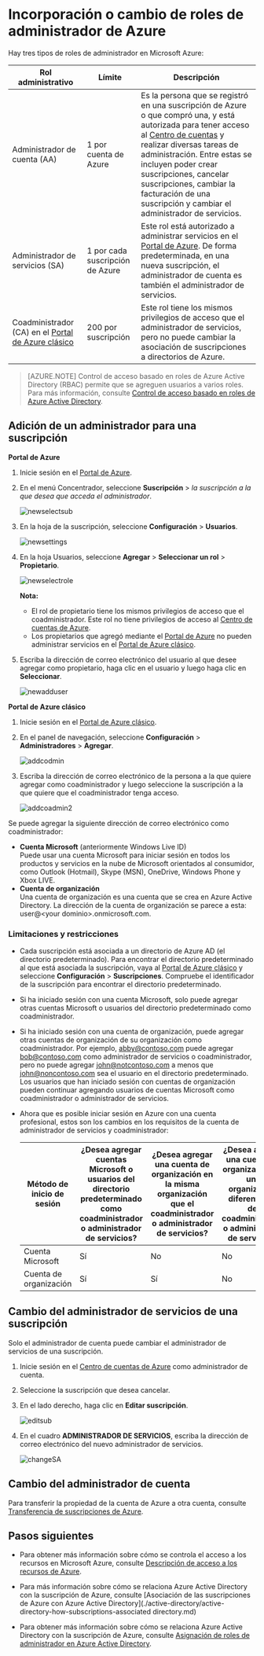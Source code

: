 <properties
	pageTitle="Incorporación o cambio de roles de administrador de Azure | Microsoft Azure"
	description="Se describe cómo agregar o cambiar el coadministrador, el administrador de servicios y el administrador de cuenta de Azure."
	services=""
	documentationCenter=""
	authors="genlin"
	manager="msmbaldwin"
	editor="meerak"
	tags="billing"/>

<tags
	ms.service="billing"
	ms.workload="na"
	ms.tgt_pltfrm="na"
	ms.devlang="na"
	ms.topic="article"
	ms.date="03/22/2016"
	ms.author="genli"/>

# Incorporación o cambio de roles de administrador de Azure

Hay tres tipos de roles de administrador en Microsoft Azure:

| Rol administrativo | Límite | Descripción
| ------------- | ------------- |---------------|
|Administrador de cuenta (AA) | 1 por cuenta de Azure |Es la persona que se registró en una suscripción de Azure o que compró una, y está autorizada para tener acceso al [Centro de cuentas](https://account.windowsazure.com/Home/Index) y realizar diversas tareas de administración. Entre estas se incluyen poder crear suscripciones, cancelar suscripciones, cambiar la facturación de una suscripción y cambiar el administrador de servicios.
| Administrador de servicios (SA) | 1 por cada suscripción de Azure |Este rol está autorizado a administrar servicios en el [Portal de Azure](https://portal.azure.com). De forma predeterminada, en una nueva suscripción, el administrador de cuenta es también el administrador de servicios.|
|Coadministrador (CA) en el [Portal de Azure clásico](https://manage.windowsazure.com)|200 por suscripción| Este rol tiene los mismos privilegios de acceso que el administrador de servicios, pero no puede cambiar la asociación de suscripciones a directorios de Azure. |

> [AZURE.NOTE] Control de acceso basado en roles de Azure Active Directory (RBAC) permite que se agreguen usuarios a varios roles. Para más información, consulte [Control de acceso basado en roles de Azure Active Directory](./active-directory/role-based-access-control-configure.md).

## Adición de un administrador para una suscripción

**Portal de Azure**

1. Inicie sesión en el [Portal de Azure](https://portal.azure.com).

2. En el menú Concentrador, seleccione **Suscripción** > *la suscripción a la que desea que acceda el administrador*.

	![newselectsub](./media/billing-add-change-azure-subscription-administrator/newselectsub.png)

3. En la hoja de la suscripción, seleccione **Configuración** > **Usuarios**.

	![newsettings](./media/billing-add-change-azure-subscription-administrator/newsettings.png)
4. En la hoja Usuarios, seleccione **Agregar** > **Seleccionar un rol** > **Propietario**.

	![newselectrole](./media/billing-add-change-azure-subscription-administrator/newselectrole.png)

	**Nota:**
	- El rol de propietario tiene los mismos privilegios de acceso que el coadministrador. Este rol no tiene privilegios de acceso al [Centro de cuentas de Azure](https://account.windowsazure.com/subscriptions).
	- Los propietarios que agregó mediante el [Portal de Azure](https://portal.azure.com) no pueden administrar servicios en el [Portal de Azure clásico](https://manage.windowsazure.com).  

5. Escriba la dirección de correo electrónico del usuario al que desee agregar como propietario, haga clic en el usuario y luego haga clic en **Seleccionar**.

	![newadduser](./media/billing-add-change-azure-subscription-administrator/newadduser.png)

**Portal de Azure clásico**

1. Inicie sesión en el [Portal de Azure clásico](https://manage.windowsazure.com/).

2. En el panel de navegación, seleccione **Configuración** > **Administradores** > **Agregar**. </br>

	![addcodmin](./media/billing-add-change-azure-subscription-administrator/addcoadmin.png)

3. Escriba la dirección de correo electrónico de la persona a la que quiere agregar como coadministrador y luego seleccione la suscripción a la que quiere que el coadministrador tenga acceso.</br>

	![addcoadmin2](./media/billing-add-change-azure-subscription-administrator/addcoadmin2.png)</br>

Se puede agregar la siguiente dirección de correo electrónico como coadministrador:

* **Cuenta Microsoft** (anteriormente Windows Live ID) </br> Puede usar una cuenta Microsoft para iniciar sesión en todos los productos y servicios en la nube de Microsoft orientados al consumidor, como Outlook (Hotmail), Skype (MSN), OneDrive, Windows Phone y Xbox LIVE.
* **Cuenta de organización**</br> Una cuenta de organización es una cuenta que se crea en Azure Active Directory. La dirección de la cuenta de organización se parece a esta: user@&lt;your dominio&gt;.onmicrosoft.com.

### Limitaciones y restricciones

 * Cada suscripción está asociada a un directorio de Azure AD (el directorio predeterminado). Para encontrar el directorio predeterminado al que está asociada la suscripción, vaya al [Portal de Azure clásico](https://manage.windowsazure.com/) y seleccione **Configuración** > **Suscripciones**. Compruebe el identificador de la suscripción para encontrar el directorio predeterminado.

 * Si ha iniciado sesión con una cuenta Microsoft, solo puede agregar otras cuentas Microsoft o usuarios del directorio predeterminado como coadministrador.

 * Si ha iniciado sesión con una cuenta de organización, puede agregar otras cuentas de organización de su organización como coadministrador. Por ejemplo, abby@contoso.com puede agregar bob@contoso.com como administrador de servicios o coadministrador, pero no puede agregar john@notcontoso.com a menos que john@noncontoso.com sea el usuario en el directorio predeterminado. Los usuarios que han iniciado sesión con cuentas de organización pueden continuar agregando usuarios de cuentas Microsoft como coadministrador o administrador de servicios.

 * Ahora que es posible iniciar sesión en Azure con una cuenta profesional, estos son los cambios en los requisitos de la cuenta de administrador de servicios y coadministrador:

	Método de inicio de sesión| ¿Desea agregar cuentas Microsoft o usuarios del directorio predeterminado como coadministrador o administrador de servicios? |¿Desea agregar una cuenta de organización en la misma organización que el coadministrador o administrador de servicios? |¿Desea agregar una cuenta de organización en una organización diferente a la del coadministrador o administrador de servicios?
	------------- | ------------- |---------------|---------------
	Cuenta Microsoft |Sí|No|No
	Cuenta de organización|Sí|Sí|No

## Cambio del administrador de servicios de una suscripción

Solo el administrador de cuenta puede cambiar el administrador de servicios de una suscripción.

1. Inicie sesión en el [Centro de cuentas de Azure](https://account.windowsazure.com/subscriptions) como administrador de cuenta.

2. Seleccione la suscripción que desea cancelar.

3. En el lado derecho, haga clic en **Editar suscripción**. </br>

	![editsub](./media/billing-add-change-azure-subscription-administrator/editsub.png)

4. En el cuadro **ADMINISTRADOR DE SERVICIOS**, escriba la dirección de correo electrónico del nuevo administrador de servicios. </br>

	![changeSA](./media/billing-add-change-azure-subscription-administrator/changeSA.png)

## Cambio del administrador de cuenta

Para transferir la propiedad de la cuenta de Azure a otra cuenta, consulte [Transferencia de suscripciones de Azure](billing-subscription-transfer.md).

## Pasos siguientes

* Para obtener más información sobre cómo se controla el acceso a los recursos en Microsoft Azure, consulte [Descripción de acceso a los recursos de Azure](./active-directory/active-directory-understanding-resource-access.md).

* Para más información sobre cómo se relaciona Azure Active Directory con la suscripción de Azure, consulte [Asociación de las suscripciones de Azure con Azure Active Directory](./active-directory/active-directory-how-subscriptions-associated directory.md)

* Para obtener más información sobre cómo se relaciona Azure Active Directory con la suscripción de Azure, consulte [Asignación de roles de administrador en Azure Active Directory](./active-directory/active-directory-assign-admin-roles.md).

<!---HONumber=AcomDC_0330_2016-->
